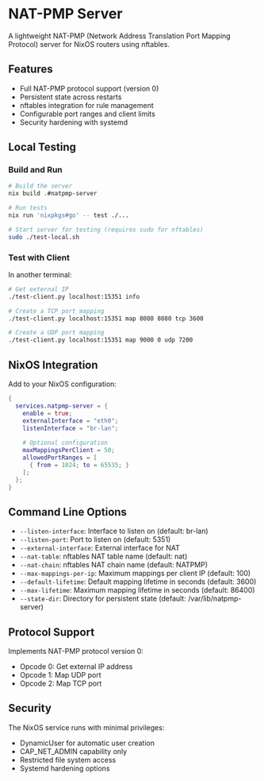# NAT-PMP Server

A lightweight NAT-PMP (Network Address Translation Port Mapping Protocol) server for NixOS routers using nftables.

## Features

- Full NAT-PMP protocol support (version 0)
- Persistent state across restarts
- nftables integration for rule management
- Configurable port ranges and client limits
- Security hardening with systemd

## Local Testing

### Build and Run

```bash
# Build the server
nix build .#natpmp-server

# Run tests
nix run 'nixpkgs#go' -- test ./...

# Start server for testing (requires sudo for nftables)
sudo ./test-local.sh
```

### Test with Client

In another terminal:

```bash
# Get external IP
./test-client.py localhost:15351 info

# Create a TCP port mapping
./test-client.py localhost:15351 map 8080 8080 tcp 3600

# Create a UDP port mapping
./test-client.py localhost:15351 map 9000 0 udp 7200
```

## NixOS Integration

Add to your NixOS configuration:

```nix
{
  services.natpmp-server = {
    enable = true;
    externalInterface = "eth0";
    listenInterface = "br-lan";
    
    # Optional configuration
    maxMappingsPerClient = 50;
    allowedPortRanges = [
      { from = 1024; to = 65535; }
    ];
  };
}
```

## Command Line Options

- `--listen-interface`: Interface to listen on (default: br-lan)
- `--listen-port`: Port to listen on (default: 5351)
- `--external-interface`: External interface for NAT
- `--nat-table`: nftables NAT table name (default: nat)
- `--nat-chain`: nftables NAT chain name (default: NATPMP)
- `--max-mappings-per-ip`: Maximum mappings per client IP (default: 100)
- `--default-lifetime`: Default mapping lifetime in seconds (default: 3600)
- `--max-lifetime`: Maximum mapping lifetime in seconds (default: 86400)
- `--state-dir`: Directory for persistent state (default: /var/lib/natpmp-server)

## Protocol Support

Implements NAT-PMP protocol version 0:
- Opcode 0: Get external IP address
- Opcode 1: Map UDP port
- Opcode 2: Map TCP port

## Security

The NixOS service runs with minimal privileges:
- DynamicUser for automatic user creation
- CAP_NET_ADMIN capability only
- Restricted file system access
- Systemd hardening options